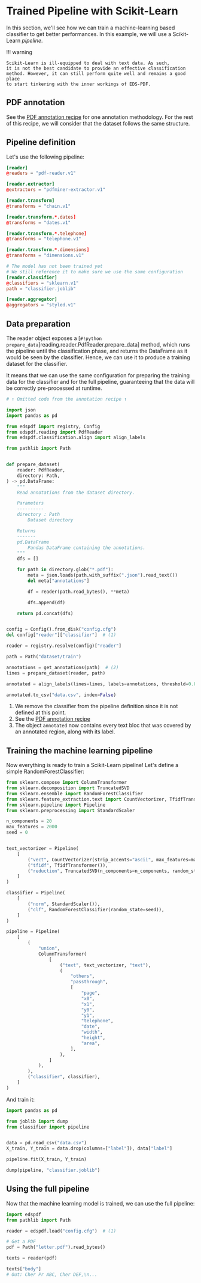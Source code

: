 # Trained Pipeline with Scikit-Learn

In this section, we'll see how we can train a machine-learning based
classifier to get better performances. In this example, we will use
a Scikit-Learn _pipeline_.

!!! warning

    Scikit-Learn is ill-equipped to deal with text data. As such,
    it is not the best candidate to provide an effective classification
    method. However, it can still perform quite well and remains a good place
    to start tinkering with the inner workings of EDS-PDF.

## PDF annotation

See the [PDF annotation recipe](annotation.md) for one annotation methodology.
For the rest of this recipe, we will consider that the dataset follows the same structure.

## Pipeline definition

Let's use the following pipeline:

```toml "config.cfg"
[reader]
@readers = "pdf-reader.v1"

[reader.extractor]
@extractors = "pdfminer-extractor.v1"

[reader.transform]
@transforms = "chain.v1"

[reader.transform.*.dates]
@transforms = "dates.v1"

[reader.transform.*.telephone]
@transforms = "telephone.v1"

[reader.transform.*.dimensions]
@transforms = "dimensions.v1"

# The model has not been trained yet
# We still reference it to make sure we use the same configuration
[reader.classifier]
@classifiers = "sklearn.v1"
path = "classifier.joblib"

[reader.aggregator]
@aggregators = "styled.v1"
```

## Data preparation

The reader object exposes a [`#!python prepare_data`]reading.reader.PdfReader.prepare_data] method,
which runs the pipeline until the classification phase, and returns the DataFrame as it would be seen
by the classifier. Hence, we can use it to produce a training dataset for the classifier.

It means that we can use the same configuration for preparing the training data for the classifier and for the full pipeline,
guaranteeing that the data will be correctly pre-processed at runtime.

```python
# ↑ Omitted code from the annotation recipe ↑

import json
import pandas as pd

from edspdf import registry, Config
from edspdf.reading import PdfReader
from edspdf.classification.align import align_labels

from pathlib import Path


def prepare_dataset(
    reader: PdfReader,
    directory: Path,
) -> pd.DataFrame:
    """
    Read annotations from the dataset directory.

    Parameters
    ----------
    directory : Path
        Dataset directory

    Returns
    -------
    pd.DataFrame
        Pandas DataFrame containing the annotations.
    """
    dfs = []

    for path in directory.glob("*.pdf"):
        meta = json.loads(path.with_suffix(".json").read_text())
        del meta["annotations"]

        df = reader(path.read_bytes(), **meta)

        dfs.append(df)

    return pd.concat(dfs)


config = Config().from_disk("config.cfg")
del config["reader"]["classifier"]  # (1)

reader = registry.resolve(config)["reader"]

path = Path("dataset/train")

annotations = get_annotations(path)  # (2)
lines = prepare_dataset(reader, path)

annotated = align_labels(lines=lines, labels=annotations, threshold=0.8)  # (3)

annotated.to_csv("data.csv", index=False)
```

1. We remove the classifier from the pipeline definition since it is not defined at this point.
2. See the [PDF annotation recipe](annotation.md)
3. The object `annotated` now contains every text bloc that was covered by an annotated region,
   along with its label.

## Training the machine learning pipeline

Now everything is ready to train a Scikit-Learn pipeline! Let's define a simple RandomForestClassifier:

```python "classifier.py"
from sklearn.compose import ColumnTransformer
from sklearn.decomposition import TruncatedSVD
from sklearn.ensemble import RandomForestClassifier
from sklearn.feature_extraction.text import CountVectorizer, TfidfTransformer
from sklearn.pipeline import Pipeline
from sklearn.preprocessing import StandardScaler

n_components = 20
max_features = 2000
seed = 0


text_vectorizer = Pipeline(
    [
        ("vect", CountVectorizer(strip_accents="ascii", max_features=max_features)),
        ("tfidf", TfidfTransformer()),
        ("reduction", TruncatedSVD(n_components=n_components, random_state=seed)),
    ]
)

classifier = Pipeline(
    [
        ("norm", StandardScaler()),
        ("clf", RandomForestClassifier(random_state=seed)),
    ]
)

pipeline = Pipeline(
    [
        (
            "union",
            ColumnTransformer(
                [
                    ("text", text_vectorizer, "text"),
                    (
                        "others",
                        "passthrough",
                        [
                            "page",
                            "x0",
                            "x1",
                            "y0",
                            "y1",
                            "telephone",
                            "date",
                            "width",
                            "height",
                            "area",
                        ],
                    ),
                ]
            ),
        ),
        ("classifier", classifier),
    ]
)
```

And train it:

```python
import pandas as pd

from joblib import dump
from classifier import pipeline


data = pd.read_csv("data.csv")
X_train, Y_train = data.drop(columns=["label"]), data["label"]

pipeline.fit(X_train, Y_train)

dump(pipeline, "classifier.joblib")
```

## Using the full pipeline

Now that the machine learning model is trained, we can use the full pipeline:

```python
import edspdf
from pathlib import Path

reader = edspdf.load("config.cfg")  # (1)

# Get a PDF
pdf = Path("letter.pdf").read_bytes()

texts = reader(pdf)

texts["body"]
# Out: Cher Pr ABC, Cher DEF,\n...
```
